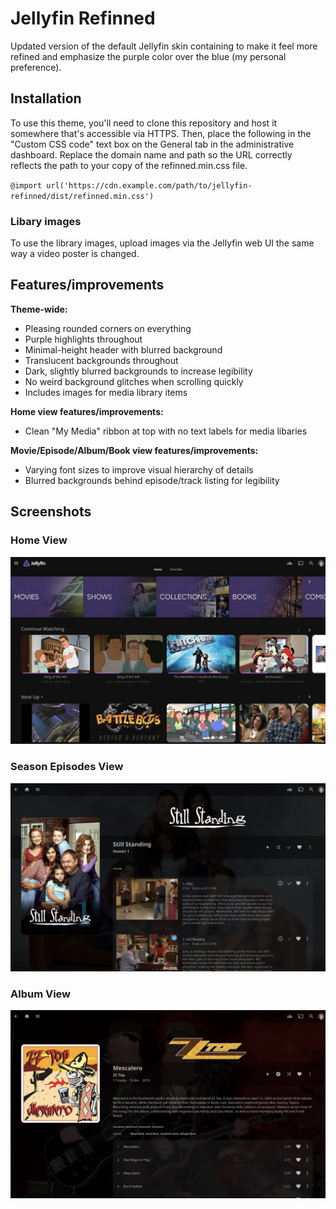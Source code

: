 # Jellyfin Refinned

Updated version of the default Jellyfin skin containing to make it feel more refined and emphasize the purple color over the blue (my personal preference).

## Installation

To use this theme, you'll need to clone this repository and host it somewhere that's accessible via HTTPS. Then, place the following in the "Custom CSS code" text box on the General tab in the administrative dashboard. Replace the domain name and path so the URL correctly reflects the path to your copy of the refinned.min.css file.

`@import url('https://cdn.example.com/path/to/jellyfin-refinned/dist/refinned.min.css')`

### Libary images

To use the library images, upload images via the Jellyfin web UI the same way a video poster is changed.

## Features/improvements

**Theme-wide:**

- Pleasing rounded corners on everything
- Purple highlights throughout
- Minimal-height header with blurred background
- Translucent backgrounds throughout
- Dark, slightly blurred backgrounds to increase legibility
- No weird background glitches when scrolling quickly
- Includes images for media library items

**Home view features/improvements:**

- Clean "My Media" ribbon at top with no text labels for media libaries

**Movie/Episode/Album/Book view features/improvements:**

- Varying font sizes to improve visual hierarchy of details
- Blurred backgrounds behind episode/track listing for legibility

## Screenshots

### Home View

![alt text](https://github.com/jesse-kaufman/jellyfin-refinned/blob/main/images/screenshots/screenshot1.jpg?raw=true)

### Season Episodes View

![alt text](https://github.com/jesse-kaufman/jellyfin-refinned/blob/main/images/screenshots/screenshot2.jpg?raw=true)

### Album View

![alt text](https://github.com/jesse-kaufman/jellyfin-refinned/blob/main/images/screenshots/screenshot3.jpg?raw=true)
